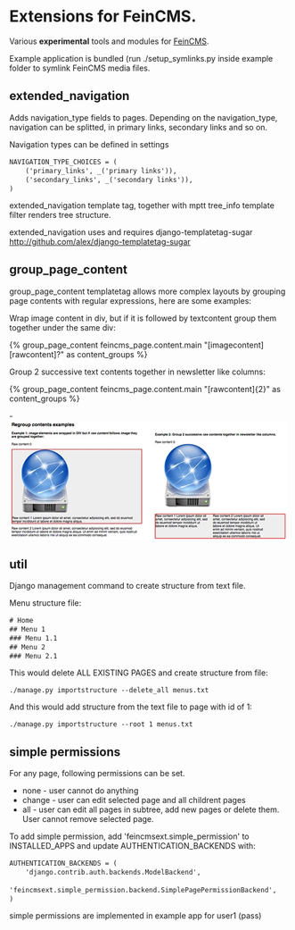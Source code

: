 Extensions for FeinCMS.
=======================

Various **experimental** tools and modules for [FeinCMS](http://github.com/matthiask/feincms).

Example application is bundled (run ./setup_symlinks.py inside example folder to symlink FeinCMS media files.

extended_navigation
-------------------

Adds navigation_type fields to pages.
Depending on the navigation_type, navigation can be splitted, in primary links, secondary links and so on.

Navigation types can be defined in settings

	NAVIGATION_TYPE_CHOICES = (
	    ('primary_links', _('primary links')),
	    ('secondary_links', _('secondary links')),
	)

extended_navigation template tag, together with mptt tree_info template filter renders tree structure.

extended_navigation uses and requires django-templatetag-sugar
http://github.com/alex/django-templatetag-sugar

group_page_content
------------------

group_page_content templatetag allows more complex layouts by grouping page contents with regular expressions, here are some examples:

Wrap image content in div, but if it is followed by textcontent group them together under the same div:

  {% group_page_content feincms_page.content.main "[imagecontent][rawcontent]?" as content_groups %}

Group 2 successive text contents together in newsletter like columns:

  {% group_page_content feincms_page.content.main "[rawcontent]{2}" as content_groups %}
  
-![group_page_content screenshot](http://github.com/bmihelac/feincms-feincmsext/raw/master/example/media/regroup-content-example.jpg)


util
----

Django management command to create structure from text file.

Menu structure file:

	# Home
	## Menu 1
	### Menu 1.1
	## Menu 2
	### Menu 2.1

This would delete ALL EXISTING PAGES and create structure from file:

	./manage.py importstructure --delete_all menus.txt
	
And this would add structure from the text file to page with id of 1:

	./manage.py importstructure --root 1 menus.txt

simple permissions
------------------

For any page, following permissions can be set.

* none - user cannot do anything
* change - user can edit selected page and all childrent pages
* all - user can edit all pages in subtree, add new pages or delete them. User cannot remove selected page.

To add simple permission, add 'feincmsext.simple_permission' to INSTALLED_APPS and update AUTHENTICATION_BACKENDS with:

    AUTHENTICATION_BACKENDS = (
        'django.contrib.auth.backends.ModelBackend',
        'feincmsext.simple_permission.backend.SimplePagePermissionBackend',
    )

simple permissions are implemented in example app for user1 (pass)
